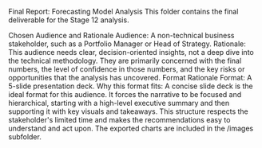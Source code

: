 Final Report: Forecasting Model Analysis
This folder contains the final deliverable for the Stage 12 analysis.

Chosen Audience and Rationale
Audience: A non-technical business stakeholder, such as a Portfolio Manager or Head of Strategy.
Rationale: This audience needs clear, decision-oriented insights, not a deep dive into the technical methodology. They are primarily concerned with the final numbers, the level of confidence in those numbers, and the key risks or opportunities that the analysis has uncovered.
Format Rationale
Format: A 5-slide presentation deck.
Why this format fits: A concise slide deck is the ideal format for this audience. It forces the narrative to be focused and hierarchical, starting with a high-level executive summary and then supporting it with key visuals and takeaways. This structure respects the stakeholder's limited time and makes the recommendations easy to understand and act upon. The exported charts are included in the /images subfolder.